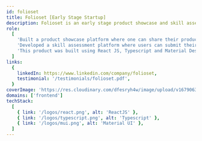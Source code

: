 ```yaml
---
id: folioset
title: Folioset [Early Stage Startup]
description: Folioset is an early stage product showcase and skill assessment platform where users can share their product thinking,  build their portfolio and receive feedback from professionals.
role:
  [
    'Built a product showcase platform where one can share their product thinking, build their portfolio and receive feedback from an exclusive community of product professionals.',
    'Developed a skill assessment platform where users can submit their video-based solution and receive feedback from professionals or hiring managers.',
    'This product was built using React JS, Typescript and Material Design',
  ]
links:
  {
    linkedIn: https://www.linkedin.com/company/folioset,
    testimonial: '/testimonials/folioset.pdf',
  }
coverImage: 'https://res.cloudinary.com/dfesryh4w/image/upload/v1679063608/portfolio/work/folioset_uadnik.e009a282_vputlo.webp'
domains: ['frontend']
techStack:
  [
    { link: '/logos/react.png', alt: 'ReactJS' },
    { link: '/logos/typescript.png', alt: 'Typescript' },
    { link: '/logos/mui.png', alt: 'Material UI' },
  ]
---
```

